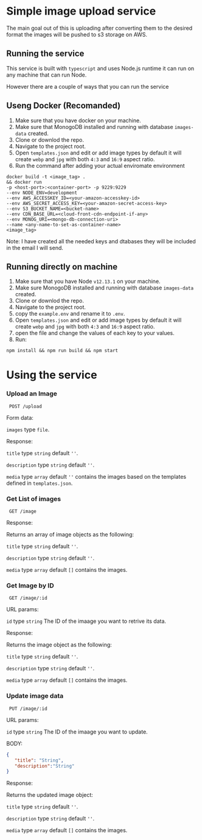 # Simple image upload service
The main goal out of this is uploading after converting them to the desired format the images will be pushed to s3 storage on AWS.

## Running the service
This service is built with `typescript` and uses Node.js runtime it can run on any machine that can run Node.

However there are a couple of ways that you can run the service

## Useng Docker (Recomanded)
1. Make sure that you have docker on your machine.
2. Make sure that MonogoDB installed and running with database `images-data` created.
3. Clone or downlod the repo.
4. Navigate to the project root.
1. Open `templates.json` and edit or add image types by default it will create `webp` and `jpg` with both `4:3` and `16:9` aspect ratio.
5. Run the command after adding your actual enviromate environment
```shell script
docker build -t <image_tag> .
&& docker run
-p <host-port>:<container-port> -p 9229:9229
--env NODE_ENV=development
--env AWS_ACCESSKEY_ID=<your-amazon-accesskey-id>
--env AWS_SECRET_ACCESS_KEY=<your-amazon-secret-access-key>
--env S3_BUCKET_NAME=<bucket-name>
--env CDN_BASE_URL=<cloud-front-cdn-endpoint-if-any>
--env MONOG_URI=<mongo-db-connection-uri>
--name <any-name-to-set-as-container-name>
<image_tag> 
```

Note: I have created all the needed keys and dtabases they will be included in the email I will send.

## Running directly on machine
1. Make sure that you have Node `v12.13.1` on your machine.
2. Make sure MonogoDB installed and running with database `images-data` created.
3. Clone or downlod the repo.
4. Navigate to the project root.
6. copy the `example.env` and rename it to `.env`.
1. Open `templates.json` and edit or add image types by default it will create `webp` and `jpg` with both `4:3` and `16:9` aspect ratio.
7. open the file and change the values of each key to your values.
5. Run:
```shell script
npm install && npm run build && npm start
```
# Using the service

### Upload an Image

```curl
 POST /upload
```
Form data:

`images` type `file`.

Response:

`title` type `string` default `''`.

`description` type `string` default `''`.

`media` type `array` default `''` contains the images based on the templates defined in `templates.json`.

### Get List of images

```curl
 GET /image
```

Response:

Returns an  array of image objects as the following:

`title` type `string` default `''`.

`description` type `string` default `''`.

`media` type `array` default `[]` contains the images.

### Get Image by ID

```curl
 GET /image/:id
```
URL params:

`id` type `string` The ID of the imaage you want to retrive its data.

Response:

Returns the image object as the following:

`title` type `string` default `''`.

`description` type `string` default `''`.

`media` type `array` default `[]` contains the images.

### Update image data

 ```curl
  PUT /image/:id
 ```
 URL params:
 
 `id` type `string` The ID of the imaage you want to update.
 
 BODY:
 ```json
{
	"title": "String",
	"description":"String"
}
 ```
 
 Response:
 
 Returns the updated image object:
 
 `title` type `string` default `''`.
 
 `description` type `string` default `''`.
 
 `media` type `array` default `[]` contains the images.


